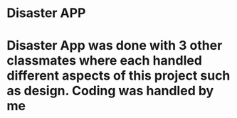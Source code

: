 # Disaster APP
# Disaster App was done with 3 other classmates where each handled different aspects of this project such as design. Coding was handled by me

